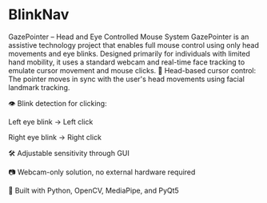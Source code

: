 # BlinkNav
 GazePointer – Head and Eye Controlled Mouse System GazePointer is an assistive technology project that enables full mouse control using only head movements and eye blinks. Designed primarily for individuals with limited hand mobility, it uses a standard webcam and real-time face tracking to emulate cursor movement and mouse clicks.
🧠 Head-based cursor control: The pointer moves in sync with the user's head movements using facial landmark tracking.

👁️ Blink detection for clicking:

Left eye blink → Left click

Right eye blink → Right click

🛠️ Adjustable sensitivity through GUI

📷 Webcam-only solution, no external hardware required

🧩 Built with Python, OpenCV, MediaPipe, and PyQt5

